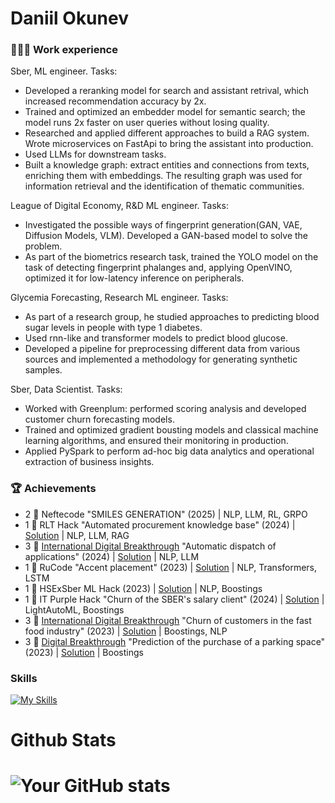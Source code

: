 # Daniil Okunev

### 👨🏻‍💻 Work experience
Sber, ML engineer.
Tasks:
- Developed a reranking model for search and assistant retrival, which increased recommendation accuracy by 2x.
- Trained and optimized an embedder model for semantic search; the model runs 2x faster on user queries without losing quality.
- Researched and applied different approaches to build a RAG system. Wrote microservices on FastApi to bring the assistant into production.
- Used LLMs for downstream tasks.
- Built a knowledge graph: extract entities and connections from texts, enriching them with embeddings. The resulting graph was used for information retrieval and the identification of thematic communities.

League of Digital Economy, R&D ML engineer.
Tasks:
- Investigated the possible ways of fingerprint generation(GAN, VAE, Diffusion Models, VLM). Developed a GAN-based model to solve the problem.
- As part of the biometrics research task, trained the YOLO model on the task of detecting fingerprint phalanges and, applying OpenVINO, optimized it for low-latency inference on peripherals.

Glycemia Forecasting, Research ML engineer.
Tasks:
- As part of a research group, he studied approaches to predicting blood sugar levels in people with type 1 diabetes.
- Used rnn-like and transformer models to predict blood glucose.
- Developed a pipeline for preprocessing different data from various sources and implemented a methodology for generating synthetic samples.

Sber, Data Scientist.
Tasks:
- Worked with Greenplum: performed scoring analysis and developed customer churn forecasting models.
- Trained and optimized gradient bousting models and classical machine learning algorithms, and ensured their monitoring in production.
- Applied PySpark to perform ad-hoc big data analytics and operational extraction of business insights.

### 🏆 Achievements
* 2 🥈 Neftecode "SMILES GENERATION" (2025) | NLP, LLM, RL, GRPO
* 1 🥇 RLT Hack "Automated procurement knowledge base" (2024) | [Solution](https://github.com/danzzzlll/RAG_RltHack) | NLP, LLM, RAG
* 3 🥉 [International Digital Breakthrough](https://hacks-ai.ru/) "Automatic dispatch of applications" (2024) | [Solution](https://github.com/danzzzlll/CP_International) | NLP, LLM
* 1 🥇 RuCode "Accent placement" (2023) | [Solution](https://github.com/danzzzlll/rucode-2023) | NLP, Transformers, LSTM
* 1 🥇 HSExSber ML Hack (2023) | [Solution](https://github.com/danzzzlll/sber_hse_hack) | NLP, Boostings
* 1 🥇 IT Purple Hack "Churn of the SBER's salary client" (2024) | [Solution](https://github.com/danzzzlll/It_purple_hack) | LightAutoML, Boostings
* 3 🥉 [International Digital Breakthrough](https://hacks-ai.ru/) "Churn of customers in the fast food industry" (2023) | [Solution](https://github.com/danzzzlll/international_cp-burger_king-) | Boostings, NLP
* 3 🥉 [Digital Breakthrough](https://hacks-ai.ru/) "Prediction of the purchase of a parking space" (2023) | [Solution](https://github.com/danzzzlll/Digital_Breakthrough) | Boostings

### Skills
[![My Skills](https://skillicons.dev/icons?i=linux,pytorch,ai,docker,fastapi,git,py,vim&perline=3)](https://skillicons.dev)






# Github Stats
# ![Your GitHub stats](https://github-readme-stats.vercel.app/api?username=danzzzlll&show_icons=true&theme=dark)
